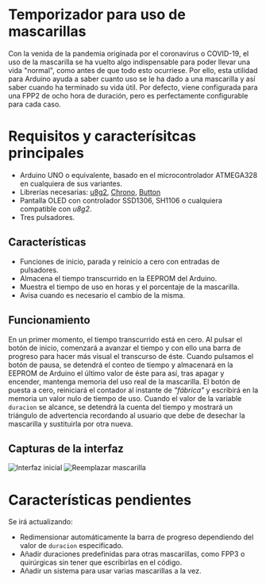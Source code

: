 # Temporizador para uso de mascarillas

Con la venida de la pandemia originada por el coronavirus o COVID-19, el uso de la mascarilla se ha vuelto algo indispensable para poder llevar una vida "normal", como antes de que todo esto ocurriese. Por ello, esta utilidad para Arduino ayuda a saber cuanto uso se le ha dado a una mascarilla y así saber cuando ha terminado su vida útil. Por defecto, viene configurada para una FPP2 de ocho hora de duración, pero es perfectamente configurable para cada caso. 


# Requisitos y caracterísitcas principales

 - Arduino UNO o equivalente, basado en el microcontrolador ATMEGA328 en cualquiera de sus variantes.
 - Librerías necesarias: [u8g2](https://github.com/olikraus/u8g2), [Chrono](https://github.com/SofaPirate/Chrono), [Button](https://github.com/madleech/Button)
 -  Pantalla OLED con controlador SSD1306, SH1106 o cualquiera compatible con *u8g2*.
 - Tres pulsadores.
 

 

## Características

 - Funciones de inicio, parada y reinicio a cero con entradas de pulsadores. 
 - Almacena el tiempo transcurrido en la EEPROM del Arduino. 
 - Muestra el tiempo de uso en horas y el porcentaje de la mascarilla. 
 - Avisa cuando es necesario el cambio de la misma. 

## Funcionamiento

En un primer momento, el tiempo transcurrido está en cero. Al pulsar el botón de inicio, comenzará a avanzar el tiempo y con ello una barra de progreso para hacer más visual el transcurso de éste. Cuando pulsamos el botón de pausa,  se detendrá el conteo de tiempo y almacenará en la EEPROM de Arduino el último valor de éste para así, tras apagar y encender, mantenga memoria del uso real de la mascarilla. El botón de puesta a cero, reiniciará el contador al instante de *"fábrica"* y escribirá en la memoria un valor nulo de tiempo de uso. Cuando el valor de la variable `duracion` se alcance, se detendrá la cuenta del tiempo y mostrará un triángulo de advertencia recordando al usuario que debe de desechar la mascarilla y sustituirla por otra nueva. 

## Capturas de la interfaz

![Interfaz inicial](https://i.ibb.co/JC5zb28/IMG-20200801-010627.jpg)
![Reemplazar mascarilla](https://i.ibb.co/K2WjcT6/IMG-20200801-010644.jpg)



# Características pendientes

Se irá actualizando:

 - Redimensionar automáticamente la barra de progreso dependiendo del valor de `duracion` especificado.
 - Añadir duraciones predefinidas para otras mascarillas, como FPP3 o quirúrgicas sin tener que escribirlas en el código.
 - Añadir un sistema para usar varias mascarillas a la vez.

